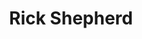 ---
layout: default
tag: NV
title: Rick Shepherd
image: http://rickshepherd.com/wp-content/uploads/2015/03/i-DVGWq7q-X3.jpg
district: 2
party: Democrat
seat: House
website: http://www.rickshepherd.com
donate: https://secure.actblue.com/contribute/page/sdrickshepherd
---